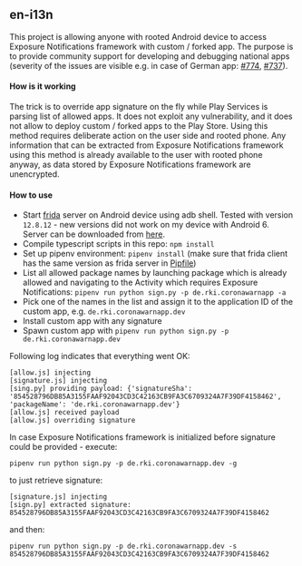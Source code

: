 ## en-i13n

This project is allowing anyone with rooted Android device to access
Exposure Notifications framework with custom / forked app. The purpose is to
provide community support for developing and debugging national apps
(severity of the issues are visible e.g. in case of German app:
[#774](https://github.com/corona-warn-app/cwa-app-android/issues/774),
[#737](https://github.com/corona-warn-app/cwa-app-android/issues/737)).

#### How is it working

The trick is to override app signature on the fly while Play Services is parsing
list of allowed apps. It does not exploit any vulnerability, and it does not
allow to deploy custom / forked apps to the Play Store. Using this method requires
deliberate action on the user side and rooted phone. Any information that can be
extracted from Exposure Notifications framework using this method is already
available to the user with rooted phone anyway, as data stored by Exposure Notifications
framework are unencrypted.

#### How to use

- Start [frida](https://frida.re/) server on Android device using adb shell. Tested with
version `12.8.12` - new versions did not work on my device with Android 6. Server can be downloaded
from [here](https://github.com/frida/frida/releases/download/12.8.12/frida-server-12.8.12-android-arm.xz).
- Compile typescript scripts in this repo: `npm install`
- Set up pipenv environment: `pipenv install` (make sure that frida client has the same
version as frida server in [Pipfile](Pipfile))
- List all allowed package names by launching package which is already allowed and
navigating to the Activity which requires Exposure Notifications:
`pipenv run python sign.py -p de.rki.coronawarnapp -a`
- Pick one of the names in the list and assign it to the application ID of the custom app, e.g. `de.rki.coronawarnapp.dev`
- Install custom app with any signature
- Spawn custom app with `pipenv run python sign.py -p de.rki.coronawarnapp.dev`

Following log indicates that everything went OK:

```
[allow.js] injecting
[signature.js] injecting
[sing.py] providing payload: {'signatureSha': '854528796DB85A3155FAAF92043CD3C42163CB9FA3C6709324A7F39DF4158462', 'packageName': 'de.rki.coronawarnapp.dev'}
[allow.js] received payload
[allow.js] overriding signature
```

In case Exposure Notifications framework is initialized before signature could be provided - execute:

`pipenv run python sign.py -p de.rki.coronawarnapp.dev -g`

to just retrieve signature:

```
[signature.js] injecting
[sign.py] extracted signature: 854528796DB85A3155FAAF92043CD3C42163CB9FA3C6709324A7F39DF4158462
```

and then:

`pipenv run python sign.py -p de.rki.coronawarnapp.dev -s 854528796DB85A3155FAAF92043CD3C42163CB9FA3C6709324A7F39DF4158462`

